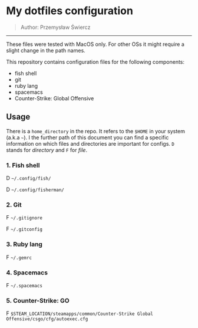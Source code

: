 # My dotfiles configuration

> Author: Przemysław Świercz

---

These files were tested with MacOS only. For other OSs it might require a slight change in the path names.

This repository contains configuration files for the following components:

* fish shell
* git
* ruby lang
* spacemacs
* Counter-Strike: Global Offensive

## Usage



There is a `home_directory` in the repo. It refers to the `$HOME` in your system (a.k.a `~`). I the further path of this document you can find a specific information on which files and directories are important for configs. `D` stands for _directory_ and `F` for _file_.

### 1. Fish shell

D `~/.config/fish/`

D `~/.config/fisherman/`

### 2. Git

F `~/.gitignore`

F `~/.gitconfig`

### 3. Ruby lang

F `~/.gemrc`

### 4. Spacemacs

F `~/.spacemacs`

### 5. Counter-Strike: GO

F `$STEAM_LOCATION/steamapps/common/Counter-Strike Global Offensive/csgo/cfg/autoexec.cfg`

